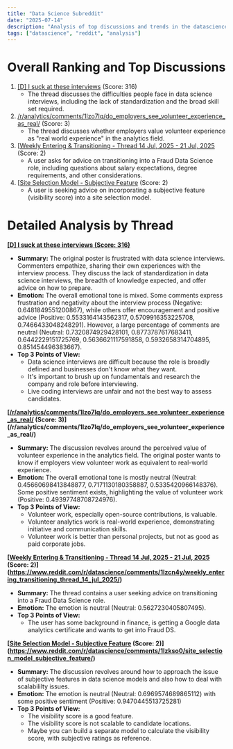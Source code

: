 ```yaml
---
title: "Data Science Subreddit"
date: "2025-07-14"
description: "Analysis of top discussions and trends in the datascience subreddit"
tags: ["datascience", "reddit", "analysis"]
---
```


# Overall Ranking and Top Discussions
1.  [[D] I suck at these interviews](https://www.reddit.com/r/datascience/comments/1lzgfhq/i_suck_at_these_interviews/) (Score: 316)
    * The thread discusses the difficulties people face in data science interviews, including the lack of standardization and the broad skill set required.
2.  [/r/analytics/comments/1lzo7lq/do_employers_see_volunteer_experience_as_real/](https://www.reddit.com/r/analytics/comments/1lzo7lq/do_employers_see_volunteer_experience_as_real/) (Score: 3)
    * The thread discusses whether employers value volunteer experience as "real world experience" in the analytics field.
3.  [[Weekly Entering & Transitioning - Thread 14 Jul, 2025 - 21 Jul, 2025](https://www.reddit.com/r/datascience/comments/1lzcn4y/weekly_entering_transitioning_thread_14_jul_2025/) (Score: 2)
    * A user asks for advice on transitioning into a Fraud Data Science role, including questions about salary expectations, degree requirements, and other considerations.
4.  [[Site Selection Model - Subjective Feature](https://www.reddit.com/r/datascience/comments/1lzkso0/site_selection_model_subjective_feature/) (Score: 2)
    * A user is seeking advice on incorporating a subjective feature (visibility score) into a site selection model.

# Detailed Analysis by Thread

**[[D] I suck at these interviews (Score: 316)](https://www.reddit.com/r/datascience/comments/1lzgfhq/i_suck_at_these_interviews/)**
*  **Summary:** The original poster is frustrated with data science interviews. Commenters empathize, sharing their own experiences with the interview process. They discuss the lack of standardization in data science interviews, the breadth of knowledge expected, and offer advice on how to prepare.
*  **Emotion:** The overall emotional tone is mixed. Some comments express frustration and negativity about the interview process (Negative: 0.6481849551200867), while others offer encouragement and positive advice (Positive: 0.5533164143562317, 0.5709916353225708, 0.7466433048248291). However, a large percentage of comments are neutral (Neutral: 0.7320874929428101, 0.8773787617683411, 0.6442229151725769, 0.5636621117591858, 0.5932658314704895, 0.851454496383667).
*  **Top 3 Points of View:**
    *   Data science interviews are difficult because the role is broadly defined and businesses don't know what they want.
    *   It's important to brush up on fundamentals and research the company and role before interviewing.
    *   Live coding interviews are unfair and not the best way to assess candidates.

**[[/r/analytics/comments/1lzo7lq/do_employers_see_volunteer_experience_as_real/](https://www.reddit.com/r/analytics/comments/1lzo7lq/do_employers_see_volunteer_experience_as_real/) (Score: 3)](/r/analytics/comments/1lzo7lq/do_employers_see_volunteer_experience_as_real/)**
*  **Summary:**  The discussion revolves around the perceived value of volunteer experience in the analytics field. The original poster wants to know if employers view volunteer work as equivalent to real-world experience.
*  **Emotion:** The overall emotional tone is mostly neutral (Neutral: 0.45660698413848877, 0.7171130180358887, 0.5335420966148376). Some positive sentiment exists, highlighting the value of volunteer work (Positive: 0.49397748708724976).
*  **Top 3 Points of View:**
    *   Volunteer work, especially open-source contributions, is valuable.
    *   Volunteer analytics work is real-world experience, demonstrating initiative and communication skills.
    *   Volunteer work is better than personal projects, but not as good as paid corporate jobs.

**[[Weekly Entering & Transitioning - Thread 14 Jul, 2025 - 21 Jul, 2025](https://www.reddit.com/r/datascience/comments/1lzcn4y/weekly_entering_transitioning_thread_14_jul_2025/) (Score: 2)](https://www.reddit.com/r/datascience/comments/1lzcn4y/weekly_entering_transitioning_thread_14_jul_2025/)**
*  **Summary:** The thread contains a user seeking advice on transitioning into a Fraud Data Science role.
*  **Emotion:**  The emotion is neutral (Neutral: 0.5627230405807495).
*  **Top 3 Points of View:**
    * The user has some background in finance, is getting a Google data analytics certificate and wants to get into Fraud DS.

**[[Site Selection Model - Subjective Feature](https://www.reddit.com/r/datascience/comments/1lzkso0/site_selection_model_subjective_feature/) (Score: 2)](https://www.reddit.com/r/datascience/comments/1lzkso0/site_selection_model_subjective_feature/)**
*  **Summary:** The discussion revolves around how to approach the issue of subjective features in data science models and also how to deal with scalabililty issues.
*  **Emotion:** The emotion is neutral (Neutral: 0.6969574689865112) with some positive sentiment (Positive: 0.9470445513725281)
*  **Top 3 Points of View:**
    *   The visibility score is a good feature.
    *   The visibility score is not scalable to candidate locations.
    *   Maybe you can build a separate model to calculate the visibility score, with subjective ratings as reference.
